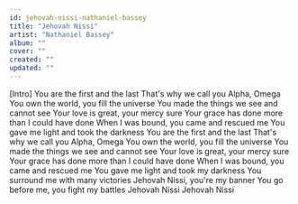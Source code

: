 ```yaml
---
id: jehovah-nissi-nathaniel-bassey
title: "Jehovah Nissi"
artist: "Nathaniel Bassey"
album: ""
cover: ""
created: ""
updated: ""
---
```


[Intro]
You are the first and the last
That's why we call you Alpha, Omega
You own the world, you fill the universe
You made the things we see and cannot see
Your love is great, your mercy sure
Your grace has done more than I could have done
When I was bound, you came and rescued me
You gave me light and took the darkness
You are the first and the last
That's why we call you Alpha, Omega
You own the world, you fill the universe
You made the things we see and cannot see
Your love is great, your mercy sure
Your grace has done more than I could have done
When I was bound, you came and rescued me
You gave me light and took my darkness
You surround me with many victories
Jehovah Nissi, you're my banner
You go before me, you fight my battles
Jehovah Nissi
Jehovah Nissi